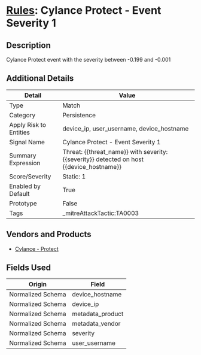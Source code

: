 # [Rules](README.md): Cylance Protect - Event Severity 1

## Description
Cylance Protect event with the severity between -0.199 and -0.001

## Additional Details
|Detail|Value|
|----|----|
|Type|Match|
|Category|Persistence|
|Apply Risk to Entities|device_ip, user_username, device_hostname|
|Signal Name|Cylance Protect - Event Severity 1|
|Summary Expression|Threat: {{threat_name}} with severity: {{severity}} detected on host {{device_hostname}}|
|Score/Severity|Static: 1|
|Enabled by Default|True|
|Prototype|False|
|Tags|_mitreAttackTactic:TA0003|
## Vendors and Products
- [Cylance - Protect](../products/60829f4a-7acb-47d1-ad23-8424fcf83dcb.md)


## Fields Used

|Origin|Field|
|----|----|
|Normalized Schema|device_hostname|
|Normalized Schema|device_ip|
|Normalized Schema|metadata_product|
|Normalized Schema|metadata_vendor|
|Normalized Schema|severity|
|Normalized Schema|user_username|


